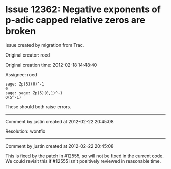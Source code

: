 # Issue 12362: Negative exponents of p-adic capped relative zeros are broken

Issue created by migration from Trac.

Original creator: roed

Original creation time: 2012-02-18 14:48:40

Assignee: roed


```
sage: Zp(5)(0)^-1
0
sage: sage: Zp(5)(0,1)^-1
O(5^-1)
```

These should both raise errors.


---

Comment by justin created at 2012-02-22 20:45:08

Resolution: wontfix


---

Comment by justin created at 2012-02-22 20:45:08

This is fixed by the patch in #12555, so will not be fixed in the current code.  We could revisit this if #12555 isn't positively reviewed in reasonable time.
